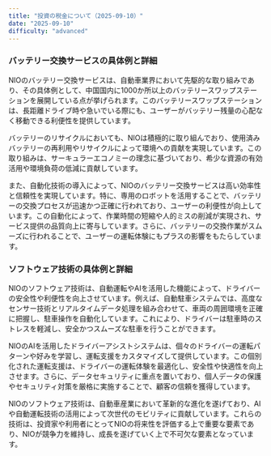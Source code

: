 ```yaml
---
title: "投資の税金について（2025-09-10）"
date: "2025-09-10"
difficulty: "advanced"
---
```


### バッテリー交換サービスの具体例と詳細

NIOのバッテリー交換サービスは、自動車業界において先駆的な取り組みであり、その具体例として、中国国内に1000か所以上のバッテリースワップステーションを展開している点が挙げられます。このバッテリースワップステーションは、長距離ドライブ時や急いでいる際にも、ユーザーがバッテリー残量の心配なく移動できる利便性を提供しています。

バッテリーのリサイクルにおいても、NIOは積極的に取り組んでおり、使用済みバッテリーの再利用やリサイクルによって環境への貢献を実現しています。この取り組みは、サーキュラーエコノミーの理念に基づいており、希少な資源の有効活用や環境負荷の低減に貢献しています。

また、自動化技術の導入によって、NIOのバッテリー交換サービスは高い効率性と信頼性を実現しています。特に、専用のロボットを活用することで、バッテリーの交換プロセスが迅速かつ正確に行われており、ユーザーの利便性が向上しています。この自動化によって、作業時間の短縮や人的ミスの削減が実現され、サービス提供の品質向上に寄与しています。さらに、バッテリーの交換作業がスムーズに行われることで、ユーザーの運転体験にもプラスの影響をもたらしています。

### ソフトウェア技術の具体例と詳細

NIOのソフトウェア技術は、自動運転やAIを活用した機能によって、ドライバーの安全性や利便性を向上させています。例えば、自動駐車システムでは、高度なセンサー技術とリアルタイムデータ処理を組み合わせて、車両の周囲環境を正確に把握し、駐車操作を自動化しています。これにより、ドライバーは駐車時のストレスを軽減し、安全かつスムーズな駐車を行うことができます。

NIOのAIを活用したドライバーアシストシステムは、個々のドライバーの運転パターンや好みを学習し、運転支援をカスタマイズして提供しています。この個別化された運転支援は、ドライバーの運転体験を最適化し、安全性や快適性を向上させます。さらに、データセキュリティに重点を置いており、個人データの保護やセキュリティ対策を厳格に実施することで、顧客の信頼を獲得しています。

NIOのソフトウェア技術は、自動車産業において革新的な進化を遂げており、AIや自動運転技術の活用によって次世代のモビリティに貢献しています。これらの技術は、投資家や利用者にとってNIOの将来性を評価する上で重要な要素であり、NIOが競争力を維持し、成長を遂げていく上で不可欠な要素となっています。
